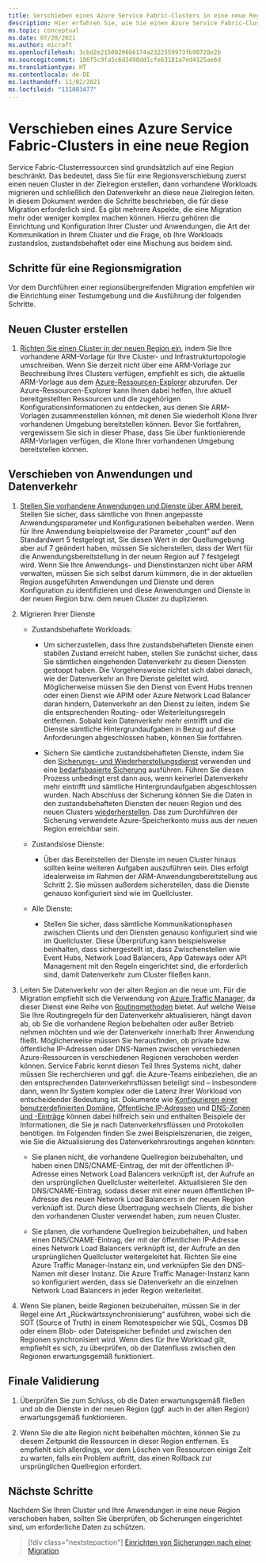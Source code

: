 ```yaml
---
title: Verschieben eines Azure Service Fabric-Clusters in eine neue Region
description: Hier erfahren Sie, wie Sie einen Azure Service Fabric-Cluster und Anwendungen in eine andere Region verschieben.
ms.topic: conceptual
ms.date: 07/20/2021
ms.author: micraft
ms.openlocfilehash: 3cbd2e21508296b6174a2322559973fb98728e2b
ms.sourcegitcommit: 106f5c9fa5c6d3498dd1cfe63181a7ed4125ae6d
ms.translationtype: HT
ms.contentlocale: de-DE
ms.lasthandoff: 11/02/2021
ms.locfileid: "131083477"
---
```

# <a name="move-an-azure-service-fabric-cluster-to-a-new-region"></a>Verschieben eines Azure Service Fabric-Clusters in eine neue Region

Service Fabric-Clusterressourcen sind grundsätzlich auf eine Region beschränkt. Das bedeutet, dass Sie für eine Regionsverschiebung zuerst einen neuen Cluster in der Zielregion erstellen, dann vorhandene Workloads migrieren und schließlich den Datenverkehr an diese neue Zielregion leiten. In diesem Dokument werden die Schritte beschrieben, die für diese Migration erforderlich sind. Es gibt mehrere Aspekte, die eine Migration mehr oder weniger komplex machen können. Hierzu gehören die Einrichtung und Konfiguration Ihrer Cluster und Anwendungen, die Art der Kommunikation in Ihrem Cluster und die Frage, ob Ihre Workloads zustandslos, zustandsbehaftet oder eine Mischung aus beidem sind.  


## <a name="steps-to-follow-for-a-region-migration"></a>Schritte für eine Regionsmigration

Vor dem Durchführen einer regionsübergreifenden Migration empfehlen wir die Einrichtung einer Testumgebung und die Ausführung der folgenden Schritte. 

## <a name="create-new-cluster"></a>Neuen Cluster erstellen
1. [Richten Sie einen Cluster in der neuen Region ein](./service-fabric-cluster-creation-via-arm.md#use-your-own-custom-template), indem Sie Ihre vorhandene ARM-Vorlage für Ihre Cluster- und Infrastrukturtopologie umschreiben. Wenn Sie derzeit nicht über eine ARM-Vorlage zur Beschreibung Ihres Clusters verfügen, empfiehlt es sich, die aktuelle ARM-Vorlage aus dem [Azure-Ressourcen-Explorer](https://resources.azure.com/) abzurufen. Der Azure-Ressourcen-Explorer kann Ihnen dabei helfen, Ihre aktuell bereitgestellten Ressourcen und die zugehörigen Konfigurationsinformationen zu entdecken, aus denen Sie ARM-Vorlagen zusammenstellen können, mit denen Sie wiederholt Klone Ihrer vorhandenen Umgebung bereitstellen können. Bevor Sie fortfahren, vergewissern Sie sich in dieser Phase, dass Sie über funktionierende ARM-Vorlagen verfügen, die Klone Ihrer vorhandenen Umgebung bereitstellen können. 

## <a name="move-applications-and-traffic"></a>Verschieben von Anwendungen und Datenverkehr
1. [Stellen Sie vorhandene Anwendungen und Dienste über ARM bereit.](service-fabric-application-arm-resource.md) Stellen Sie sicher, dass sämtliche von Ihnen angepasste Anwendungsparameter und Konfigurationen beibehalten werden. Wenn für Ihre Anwendung beispielsweise der Parameter „count“ auf den Standardwert 5 festgelegt ist, Sie diesen Wert in der Quellumgebung aber auf 7 geändert haben, müssen Sie sicherstellen, dass der Wert für die Anwendungsbereitstellung in der neuen Region auf 7 festgelegt wird. Wenn Sie Ihre Anwendungs- und Dienstinstanzen nicht über ARM verwalten, müssen Sie sich selbst darum kümmern, die in der aktuellen Region ausgeführten Anwendungen und Dienste und deren Konfiguration zu identifizieren und diese Anwendungen und Dienste in der neuen Region bzw. dem neuen Cluster zu duplizieren. 

2. Migrieren Ihrer Dienste  
   -  Zustandsbehaftete Workloads: 
      * <p>Um sicherzustellen, dass Ihre zustandsbehafteten Dienste einen stabilen Zustand erreicht haben, stellen Sie zunächst sicher, dass Sie sämtlichen eingehenden Datenverkehr zu diesen Diensten gestoppt haben. Die Vorgehensweise richtet sich dabei danach, wie der Datenverkehr an Ihre Dienste geleitet wird. Möglicherweise müssen Sie den Dienst von Event Hubs trennen oder einen Dienst wie APIM oder Azure Network Load Balancer daran hindern, Datenverkehr an den Dienst zu leiten, indem Sie die entsprechenden Routing- oder Weiterleitungsregeln entfernen. Sobald kein Datenverkehr mehr eintrifft und die Dienste sämtliche Hintergrundaufgaben in Bezug auf diese Anforderungen abgeschlossen haben, können Sie fortfahren. </p>
      
      * Sichern Sie sämtliche zustandsbehafteten Dienste, indem Sie den [Sicherungs- und Wiederherstellungsdienst](service-fabric-reliable-services-backup-restore.md) verwenden und eine [bedarfsbasierte Sicherung](service-fabric-backup-restore-service-ondemand-backup.md) ausführen. Führen Sie diesen Prozess unbedingt erst dann aus, wenn keinerlei Datenverkehr mehr eintrifft und sämtliche Hintergrundaufgaben abgeschlossen wurden. Nach Abschluss der Sicherung können Sie die Daten in den zustandsbehafteten Diensten der neuen Region und des neuen Clusters [wiederherstellen](service-fabric-backup-restore-service-trigger-restore.md). Das zum Durchführen der Sicherung verwendete Azure-Speicherkonto muss aus der neuen Region erreichbar sein.

   -  Zustandslose Dienste: 
      * <p>Über das Bereitstellen der Dienste im neuen Cluster hinaus sollten keine weiteren Aufgaben auszuführen sein. Dies erfolgt idealerweise im Rahmen der ARM-Anwendungsbereitstellung aus Schritt 2. Sie müssen außerdem sicherstellen, dass die Dienste genauso konfiguriert sind wie im Quellcluster.</p>

   -  Alle Dienste:  
      * <p>Stellen Sie sicher, dass sämtliche Kommunikationsphasen zwischen Clients und den Diensten genauso konfiguriert sind wie im Quellcluster. Diese Überprüfung kann beispielsweise beinhalten, dass sichergestellt ist, dass Zwischenstellen wie Event Hubs, Network Load Balancers, App Gateways oder API Management mit den Regeln eingerichtet sind, die erforderlich sind, damit Datenverkehr zum Cluster fließen kann.</p>  

3. Leiten Sie Datenverkehr von der alten Region an die neue um. Für die Migration empfiehlt sich die Verwendung von [Azure Traffic Manager](../traffic-manager/traffic-manager-overview.md), da dieser Dienst eine Reihe von [Routingmethoden](../traffic-manager/traffic-manager-routing-methods.md) bietet. Auf welche Weise Sie Ihre Routingregeln für den Datenverkehr aktualisieren, hängt davon ab, ob Sie die vorhandene Region beibehalten oder außer Betrieb nehmen möchten und wie der Datenverkehr innerhalb Ihrer Anwendung fließt. Möglicherweise müssen Sie herausfinden, ob private bzw. öffentliche IP-Adressen oder DNS-Namen zwischen verschiedenen Azure-Ressourcen in verschiedenen Regionen verschoben werden können. Service Fabric kennt diesen Teil Ihres Systems nicht, daher müssen Sie recherchieren und ggf. die Azure-Teams einbeziehen, die an den entsprechenden Datenverkehrsflüssen beteiligt sind – insbesondere dann, wenn Ihr System komplex oder die Latenz Ihrer Workload von entscheidender Bedeutung ist. Dokumente wie [Konfigurieren einer benutzerdefinierten Domäne](../api-management/configure-custom-domain.md), [Öffentliche IP-Adressen](../virtual-network/ip-services/public-ip-addresses.md) und [DNS-Zonen und -Einträge](../dns/dns-zones-records.md) können dabei hilfreich sein und enthalten Beispiele der Informationen, die Sie je nach Datenverkehrsflüssen und Protokollen benötigen. Im Folgenden finden Sie zwei Beispielszenarien, die zeigen, wie Sie die Aktualisierung des Datenverkehrsroutings angehen könnten:  
   * Sie planen nicht, die vorhandene Quellregion beizubehalten, und haben einen DNS/CNAME-Eintrag, der mit der öffentlichen IP-Adresse eines Network Load Balancers verknüpft ist, der Aufrufe an den ursprünglichen Quellcluster weiterleitet. Aktualisieren Sie den DNS/CNAME-Eintrag, sodass dieser mit einer neuen öffentlichen IP-Adresse des neuen Network Load Balancers in der neuen Region verknüpft ist. Durch diese Übertragung wechseln Clients, die bisher den vorhandenen Cluster verwendet haben, zum neuen Cluster. 
  
   * Sie planen, die vorhandene Quellregion beizubehalten, und haben einen DNS/CNAME-Eintrag, der mit der öffentlichen IP-Adresse eines Network Load Balancers verknüpft ist, der Aufrufe an den ursprünglichen Quellcluster weitergeleitet hat. Richten Sie eine Azure Traffic Manager-Instanz ein, und verknüpfen Sie den DNS-Namen mit dieser Instanz. Die Azure Traffic Manager-Instanz kann so konfiguriert werden, dass sie Datenverkehr an die einzelnen Network Load Balancers in jeder Region weiterleitet. 

4. Wenn Sie planen, beide Regionen beizubehalten, müssen Sie in der Regel eine Art „Rückwärtssynchronisierung“ ausführen, wobei sich die SOT (Source of Truth) in einem Remotespeicher wie SQL, Cosmos DB oder einem Blob- oder Dateispeicher befindet und zwischen den Regionen synchronisiert wird. Wenn dies für Ihre Workload gilt, empfiehlt es sich, zu überprüfen, ob der Datenfluss zwischen den Regionen erwartungsgemäß funktioniert.  

## <a name="final-validation"></a>Finale Validierung
1. Überprüfen Sie zum Schluss, ob die Daten erwartungsgemäß fließen und ob die Dienste in der neuen Region (ggf. auch in der alten Region) erwartungsgemäß funktionieren. 

2. Wenn Sie die alte Region nicht beibehalten möchten, können Sie zu diesem Zeitpunkt die Ressourcen in dieser Region entfernen. Es empfiehlt sich allerdings, vor dem Löschen von Ressourcen einige Zeit zu warten, falls ein Problem auftritt, das einen Rollback zur ursprünglichen Quellregion erfordert.  

## <a name="next-steps"></a>Nächste Schritte
Nachdem Sie Ihren Cluster und Ihre Anwendungen in eine neue Region verschoben haben, sollten Sie überprüfen, ob Sicherungen eingerichtet sind, um erforderliche Daten zu schützen.

> [!div class="nextstepaction"]
> [Einrichten von Sicherungen nach einer Migration](service-fabric-backuprestoreservice-quickstart-azurecluster.md)